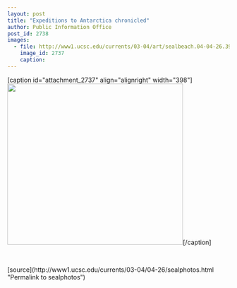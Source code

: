 ```yaml
---
layout: post
title: "Expeditions to Antarctica chronicled"
author: Public Information Office
post_id: 2738
images:
  - file: http://www1.ucsc.edu/currents/03-04/art/sealbeach.04-04-26.398.jpg
    image_id: 2737
    caption: 
---
```


[caption id="attachment_2737" align="alignright" width="398"]<a href="http://localhost/mysite/wp-content/uploads/2004/04/sealbeach.04-04-26.398.jpg"><img class="size-full wp-image-2737" src="http://localhost/mysite/wp-content/uploads/2004/04/sealbeach.04-04-26.398.jpg" alt="" width="398" height="365" /></a>[/caption]
<p>
  <br>
</p>
[source](http://www1.ucsc.edu/currents/03-04/04-26/sealphotos.html "Permalink to sealphotos")
